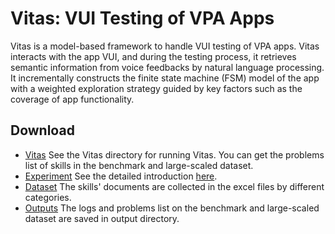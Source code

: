 # Vitas: VUI Testing of VPA Apps

Vitas is a model-based framework to handle VUI testing of VPA apps. Vitas interacts with the app VUI, and during the testing process, it retrieves semantic information from voice feedbacks by natural language processing. It incrementally constructs the finite state machine (FSM) model of the app with a weighted exploration strategy guided by key factors such as the coverage of app functionality.

## Download

* [Vitas](tool/VITAS.zip) See the Vitas directory for running Vitas. You can get the problems list of skills in the benchmark and large-scaled dataset.
* [Experiment](tool/experiment.zip) See the detailed introduction [here](experiment.md).
* [Dataset](cases/skill_dataset.zip) The skills' documents are collected in the excel files by different categories.
* [Outputs](outputs/output.zip) The logs and problems list on the benchmark and large-scaled dataset are saved in output directory.